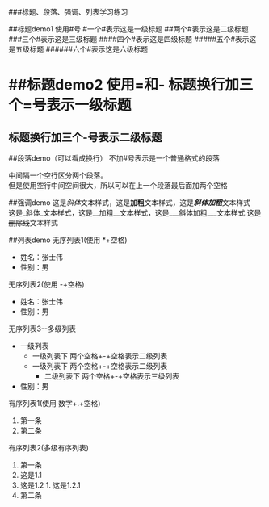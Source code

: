 ###标题、段落、强调、列表学习练习

##标题demo1 使用#号
#一个#表示这是一级标题
##两个#表示这是二级标题
###三个#表示这是三级标题
####四个#表示这是四级标题
#####五个#表示这是五级标题
######六个#表示这是六级标题

##标题demo2 使用=和-
标题换行加三个=号表示一级标题
===
标题换行加三个-号表示二级标题
---
 
##段落demo（可以看成换行）
不加#号表示是一个普通格式的段落

中间隔一个空行区分两个段落。  
但是使用空行中间空间很大，所以可以在上一个段落最后面加两个空格

##强调demo
这是*斜体*文本样式，这是**加粗**文本样式，这是***斜体加粗***文本样式  
这是_斜体_文本样式，这是__加粗__文本样式，这是___斜体加粗___文本样式
这是~~删除线~~文本样式

##列表demo
无序列表1(使用  *+空格)
* 姓名：张士伟
* 性别：男

无序列表2(使用 -+空格)
- 姓名：张士伟
- 性别：男

无序列表3--多级列表
- 一级列表  
  - 一级列表下 两个空格+-+空格表示二级列表
  - 一级列表下 两个空格+-+空格表示二级列表
    - 二级列表下  两个空格+-+空格表示三级列表
- 性别：男

有序列表1(使用 数字+.+空格)
1. 第一条
2. 第二条

有序列表2(多级有序列表)
1. 第一条
  1. 这是1.1
  2. 这是1.2
    1. 这是1.2.1
2. 第二条
